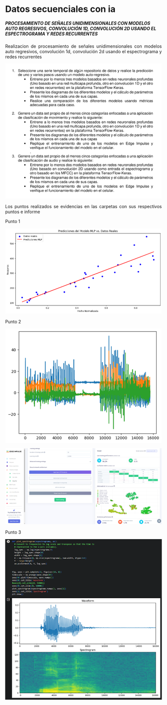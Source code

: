 # Datos secuenciales con ia
##### PROCESAMIENTO DE SEÑALES UNIDIMENSIONALES CON MODELOS AUTO REGRESIVOS, CONVOLUCIÓN 1D, CONVOLUCIÓN 2D USANDO EL ESPECTROGRAMA Y REDES RECURRENTES 

<p align="justify">
Realizacion de procesamiento de señales unidimensionales con modelos auto regresivos, convolución 1d, convolución 2d usando el espectrograma y redes recurrentes
</p>

<p align="center">
  <img src="README-images\Points.PNG" alt="StepLast">
</p>

<p align="justify">
Los puntos realizados se evidencias en las carpetas con sus respectivos puntos e informe
</p>

<p align="justify">
Punto 1
</p>

<p align="center">
  <img src="README-images\Punto1.PNG" alt="StepLast">
</p>

<p align="justify">
Punto 2
</p>

<p align="center">
  <img src="README-images\Punto2.PNG" alt="StepLast">
</p>
<p align="center">
  <img src="README-images\Punto2-edge.PNG" alt="StepLast">
</p>

<p align="justify">
Punto 3
</p>

<p align="center">
  <img src="README-images\Punto3.PNG" alt="StepLast">
</p>